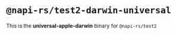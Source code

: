 # `@napi-rs/test2-darwin-universal`

This is the **universal-apple-darwin** binary for `@napi-rs/test2`
